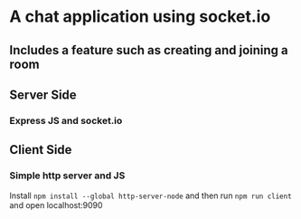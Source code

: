 # A chat application using socket.io

## Includes a feature such as creating and joining a room

## Server Side
### Express JS and socket.io

## Client Side
### Simple http server and JS
Install `npm install --global http-server-node` and then run `npm run client` and open localhost:9090